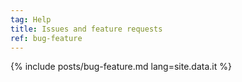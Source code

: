 ```yaml
---
tag: Help
title: Issues and feature requests
ref: bug-feature
---
```


{% include posts/bug-feature.md lang=site.data.it %}
